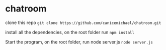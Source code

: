 # chatroom
clone this repo
``
git clone https://github.com/canicemichael/chatroom.git
``


install all the dependencies, on the root folder run
``
npm install
``


Start the program, on the root folder, run node server.js
``
node server.js
``
